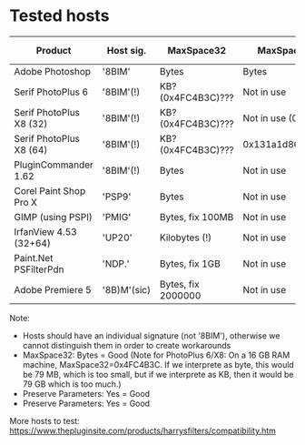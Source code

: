 Tested hosts
============

| Product                 | Host sig.   | MaxSpace32         | MaxSpace64       | Preserves parameters? |
| ----------------------- | ----------- | ------------------ | ---------------- | --------------------- |
| Adobe Photoshop         | '8BIM'      | Bytes              | Bytes            | Yes                   |
| Serif PhotoPlus 6       | '8BIM'(!)   | KB? (0x4FC4B3C)??? | Not in use       | Yes (sic)             |
| Serif PhotoPlus X8 (32) | '8BIM'(!)   | KB? (0x4FC4B3C)??? | Not in use (0)   | No (!)                |
| Serif PhotoPlus X8 (64) | '8BIM'(!)   | KB? (0x4FC4B3C)??? | 0x131a1d860c0??? | No (!)                |
| PluginCommander 1.62    | '8BIM'(!)   | Bytes              | Not in use       | No (!)                |
| Corel Paint Shop Pro X  | 'PSP9'      | Bytes              | Not in use       | Yes                   |
| GIMP (using PSPI)       | 'PMIG'      | Bytes, fix 100MB   | Not in use       | No (!)                |
| IrfanView 4.53 (32+64)  | 'UP20'      | Kilobytes (!)      | Not in use       | No (!)                |
| Paint.Net PSFilterPdn   | 'NDP.'      | Bytes, fix 1GB     | Not in use       | Yes                   |
| Adobe Premiere 5        | '8B)M'(sic) | Bytes, fix 2000000 | Not in use       | ???                   |

Note:
- Hosts should have an individual signature (not '8BIM'), otherwise we cannot distinguish them in order to create workarounds
- MaxSpace32: Bytes = Good (Note for PhotoPlus 6/X8: On a 16 GB RAM machine, MaxSpace32=0x4FC4B3C. If we interprete as byte, this would be 79 MB, which is too small, but if we interprete as KB, then it would be 79 GB which is too much.)
- Preserve Parameters: Yes = Good
- Preserve Parameters: Yes = Good

More hosts to test:
https://www.thepluginsite.com/products/harrysfilters/compatibility.htm
